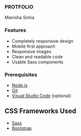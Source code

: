 ### PROTFOLIO

Manisha Sinha

### Features

- Completely responsive design
- Mobile first approach
- Responsive images
- Clean and readable code
- Usable Sass components

### Prerequisites

- [Node.js](https://nodejs.org/en/download/)
- [Git](https://git-scm.com/downloads)
- [Visual Studio Code](https://code.visualstudio.com/download) (optional)

## CSS Frameworks Used

- [Sass](https://sass-lang.com/)
- [Bootstrap](https://getbootstrap.com/)





